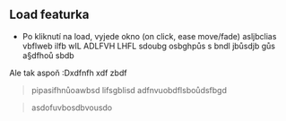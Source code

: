 ## Load featurka

- Po kliknutí na load, vyjede okno (on click, ease move/fade)
asljbclias vbflweb ilfb wIL
ADLFVH LHFL 
sdoubg osbghpůs
s bndl jbůsdjb gůs
 a§dfhoů sbdb

Ale tak aspoň :Dxdfnfh
xdf zbdf 
> pipasifhnůoawbsd lifsgblisd
adfnvuobdflsboůdsfbgd

> asdofuvbosdbvousdo
